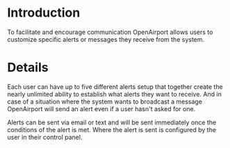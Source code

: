 # Introduction #

To facilitate and encourage communication OpenAirport allows users to customize specific alerts or messages they receive from the system.

# Details #

Each user can have up to five different alerts setup that together create the nearly unlimited ability to establish what alerts they want to receive. And in case of a situation where the system wants to broadcast a message OpenAirport will send an alert even if a user hasn't asked for one.

Alerts can be sent via email or text and will be sent immediately once the conditions of the alert is met. Where the alert is sent is configured by the user in their control panel.